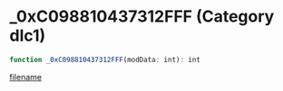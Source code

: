 # _0xC098810437312FFF (Category dlc1)

```js
function _0xC098810437312FFF(modData: int): int
```

[filename](_0xC098810437312FFF_m.md ':include')